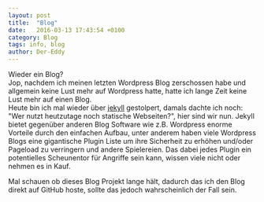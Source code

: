 ```yaml
---
layout: post
title:  "Blog"
date:   2016-03-13 17:43:54 +0100
category: Blog
tags: info, blog
author: Der-Eddy
---
```

Wieder ein Blog?  
Jop, nachdem ich meinen letzten Wordpress Blog zerschossen habe und allgemein keine Lust mehr auf Wordpress hatte, hatte ich lange Zeit keine Lust mehr auf einen Blog.  
Heute bin ich mal wieder über [jekyll](https://jekyllrb.com/) gestolpert, damals dachte ich noch: "Wer nutzt heutzutage noch statische Webseiten?", hier sind wir nun. Jekyll bietet gegenüber anderen Blog Software wie z.B. Wordpress enorme Vorteile durch den einfachen Aufbau, unter anderem haben viele Wordpress Blogs eine gigantische Plugin Liste um ihre Sicherheit zu erhöhen und/oder Pageload zu verringern und andere Spielereien. Das dabei jedes Plugin ein potentielles Scheunentor für Angriffe sein kann, wissen viele nicht oder nehmen es in Kauf.

Mal schauen ob dieses Blog Projekt lange hält, dadurch das ich den Blog direkt auf GitHub hoste, sollte das jedoch wahrscheinlich der Fall sein.
